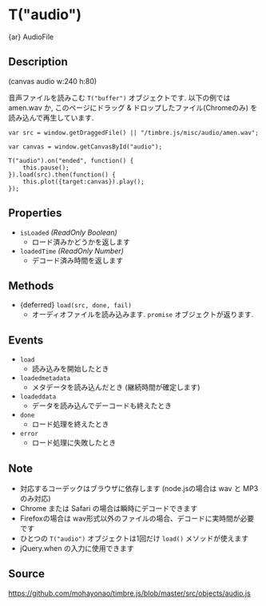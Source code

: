 T("audio")
==========
{ar} AudioFile

## Description ##

(canvas audio w:240 h:80)

音声ファイルを読みこむ `T("buffer")` オブジェクトです. 以下の例では amen.wav か, このページにドラッグ & ドロップしたファイル(Chromeのみ) を読み込んで再生しています.

```timbre
var src = window.getDraggedFile() || "/timbre.js/misc/audio/amen.wav";

var canvas = window.getCanvasById("audio");

T("audio").on("ended", function() {
    this.pause();
}).load(src).then(function() {
    this.plot({target:canvas}).play();
});
```

## Properties ##
- `isLoaded` _(ReadOnly Boolean)_
  - ロード済みかどうかを返します
- `loadedTime` _(ReadOnly Number)_
  - デコード済み時間を返します

## Methods ##
- {deferred} `load(src, done, fail)`
  - オーディオファイルを読み込みます. `promise` オブジェクトが返ります.

## Events ##
- `load`
  - 読み込みを開始したとき
- `loadedmetadata`
  - メタデータを読み込んだとき (継続時間が確定します)
- `loadeddata`
  - データを読み込んでデーコードも終えたとき
- `done`
  - ロード処理を終えたとき
- `error`
  - ロード処理に失敗したとき

## Note ##
- 対応するコーデックはブラウザに依存します (node.jsの場合は wav と MP3 のみ対応)
- Chrome または Safari の場合は瞬時にデコードできます
- Firefoxの場合は wav形式以外のファイルの場合、デコードに実時間が必要です
- ひとつの `T("audio")` オブジェクトは1回だけ `load()` メソッドが使えます
- jQuery.when の入力に使用できます

## Source ##
https://github.com/mohayonao/timbre.js/blob/master/src/objects/audio.js
